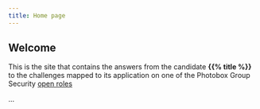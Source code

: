 ```yaml
---
title: Home page
---
```


## Welcome

This is the site that contains the answers from the candidate
**{{% title %}}** to the challenges mapped to its application
on one of the Photobox Group Security [open roles](https://pbx-group-security.com/)

...